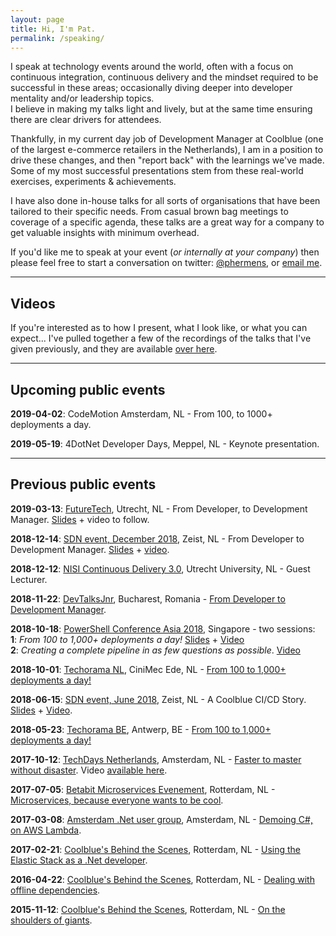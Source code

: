 ```yaml
---
layout: page
title: Hi, I'm Pat.
permalink: /speaking/
---
```


I speak at technology events around the world, often with a focus on continuous integration, continuous delivery and the mindset required to be successful in these areas; occasionally diving deeper into developer mentality and/or leadership topics.  
I believe in making my talks light and lively, but at the same time ensuring there are clear drivers for attendees.

Thankfully, in my current day job of Development Manager at Coolblue (one of the largest e-commerce retailers in the Netherlands), I am in a position to drive these changes, and then "report back" with the learnings we've made. Some of my most successful presentations stem from these real-world exercises, experiments & achievements.

I have also done in-house talks for all sorts of organisations that have been tailored to their specific needs. From casual brown bag meetings to coverage of a specific agenda, these talks are a great way for a company to get valuable insights with minimum overhead.

If you'd like me to speak at your event (_or internally at your company_) then please feel free to start a conversation on twitter: <data data-icon="ei-sc-twitter"></data> [@phermens](https://twitter.com/phermens), or <data data-icon="ei-envelope"></data> [email me](mailto:p@hermens.com.au).

----

## Videos

If you're interested as to how I present, what I look like, or what you can expect... I've pulled together a few of the recordings of the talks that I've given previously, and they are available [over here](/speaking/video).

----

## Upcoming public events

**2019-04-02**: CodeMotion Amsterdam, NL - From 100, to 1000+ deployments a day.

**2019-05-19**: 4DotNet Developer Days, Meppel, NL - Keynote presentation.

----

## Previous public events

**2019-03-13**: [FutureTech](https://futuretech.nl/sessions/from-developer-to-development-manager/), Utrecht, NL - From Developer, to Development Manager. [Slides](https://speakerdeck.com/pheonix25/from-developer-to-development-manager-sdn-editie) + video to follow.

**2018-12-14**: [SDN event, December 2018](https://www.sdn.nl/EVENTS/14-december-2018), Zeist, NL - From Developer to Development Manager. [Slides](https://speakerdeck.com/pheonix25/from-developer-to-development-manager-sdn-editie) + [video](https://www.youtube.com/watch?v=gXsP8cydEgY).

**2018-12-12**: [NISI Continuous Delivery 3.0](https://nisi.nl/cd30-cursus-in-het-kort), Utrecht University, NL - Guest Lecturer.

**2018-11-22**: [DevTalksJnr](http://www.devtalks.ro/bucharest/devtalksjr/), Bucharest, Romania - [From Developer to Development Manager](https://speakerdeck.com/pheonix25/from-developer-to-development-manager).

**2018-10-18**: [PowerShell Conference Asia 2018](http://psconf.asia), Singapore - two sessions:  
**1**: _From 100 to 1,000+ deployments a day!_ [Slides](https://speakerdeck.com/pheonix25/from-100-to-1000-plus-deployments-a-day-psconfasia-edition) + [Video](https://livestream.com/gaelcolas/PSConfAsia/videos/182072584)  
**2**: _Creating a complete pipeline in as few questions as possible_. [Video](https://livestream.com/gaelcolas/PSConfAsia/videos/182707065)

**2018-10-01**: [Techorama NL](https://techorama.nl), CiniMec Ede, NL - [From 100 to 1,000+ deployments a day!](https://speakerdeck.com/pheonix25/from-100-to-1000-plus-deployments-a-day-techoramanl-editie)

**2018-06-15**: [SDN event, June 2018](https://www.sdn.nl/EVENTS/15-juni-2018), Zeist, NL - A Coolblue CI/CD Story. [Slides](https://speakerdeck.com/pheonix25/cd-story) + [Video](https://youtu.be/_RrFmdjt1-A).

**2018-05-23**: [Techorama BE](https://techoramabelgium2018.sched.com/event/DjAe), Antwerp, BE - [From 100 to 1,000+ deployments a day!](https://speakerdeck.com/pheonix25/from-100-to-1-000-plus-deployments-a-day-techorama-edition)

**2017-10-12**: [TechDays Netherlands](https://www.techdays.nl/Sessies/#809b5eab-8d48-489b-afb3-429e19b47b8a), Amsterdam, NL - [Faster to master without disaster](https://www.slideshare.net/PHeonix25/faster-to-master-without-disaster). Video [available here](https://www.youtube.com/watch?v=uiRkWinlvY0).

**2017-07-05**: [Betabit Microservices Evenement](https://betabit.nl/over-ons/evenementen), Rotterdam, NL - [Microservices, because everyone wants to be cool](https://www.slideshare.net/PHeonix25/microservices-because-everyone-wants-to-be-cool).

**2017-03-08**: [Amsterdam .Net user group](https://www.meetup.com/Amsterdam-NET/events/237831821/), Amsterdam, NL - [Demoing C#, on AWS Lambda](https://www.slideshare.net/PHeonix25/c-aws-lambda).

**2017-02-21**: [Coolblue's Behind the Scenes](https://www.coolblue.nl/behindthescenes2102), Rotterdam, NL - [Using the Elastic Stack as a .Net developer](https://www.slideshare.net/PHeonix25/behind-the-scenes-at-coolblue-feb-2017).

**2016-04-22**: [Coolblue's Behind the Scenes](https://www.coolblue.nl/behindthescenes2104), Rotterdam, NL - [Dealing with offline dependencies](http://www.slideshare.net/PHeonix25/behind-the-scenes-at-coolblue-april-2016-61234596).

**2015-11-12**: [Coolblue's Behind the Scenes](https://www.coolblue.nl/behindthescenes1211), Rotterdam, NL - [On the shoulders of giants](http://www.slideshare.net/CBbehindthescenes/coolblue-behind-the-scenes-pat-hermens-on-the-shoulders-of-giants-55080577).
